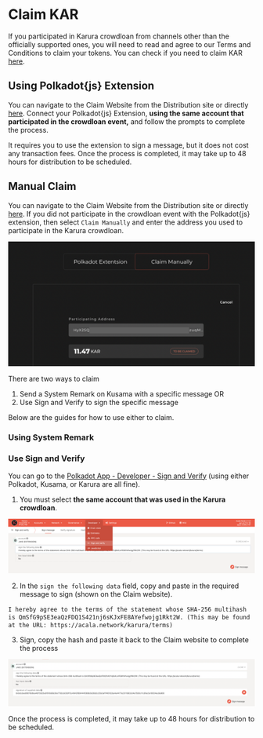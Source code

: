 # Claim KAR

If you participated in Karura crowdloan from channels other than the officially supported ones, you will need to read and agree to our Terms and Conditions to claim your tokens. You can check if you need to claim KAR [here](https://distribution.acala.network/).

## Using Polkadot{js} Extension

You can navigate to the Claim Website from the Distribution site or directly [here](https://distribution.acala.network/claim). Connect your Polkadot{js} Extension, **using the same account that participated in the crowdloan event,** and follow the prompts to complete the process. 

It requires you to use the extension to sign a message, but it does not cost any transaction fees. Once the process is completed, it may take up to 48 hours for distribution to be scheduled. 

## Manual Claim

You can navigate to the Claim Website from the Distribution site or directly [here](https://distribution.acala.network/claim). If you did not participate in the crowdloan event with the Polkadot{js} extension, then select `Claim Manually` and enter the address you used to participate in the Karura crowdloan.

![](../../.gitbook/assets/screen-shot-2021-07-12-at-11.24.39-am.png)

There are two ways to claim

1. Send a System Remark on Kusama with a specific message OR
2. Use Sign and Verify to sign the specific message

Below are the guides for how to use either to claim.

### Using System Remark

### Use Sign and Verify

You can go to the [Polkadot App - Developer - Sign and Verify](https://polkadot.js.org/apps/#/signing) \(using either Polkadot, Kusama, or Karura are all fine\).

1. You must select **the same account that was used in the Karura crowdloan**.

![](../../.gitbook/assets/screen-shot-2021-07-12-at-11.33.10-am.png)

2. In the `sign the following data` field, copy and paste in the required message to sign \(shown on the Claim website\).

```text
I hereby agree to the terms of the statement whose SHA-256 multihash is QmSfG9pSE3eaQzFDQ1S421nj6sKJxFE8AYefwojg1Rkt2W. (This may be found at the URL: https://acala.network/karura/terms)
```

3. Sign, copy the hash and paste it back to the Claim website to complete the process

![](../../.gitbook/assets/screen-shot-2021-07-12-at-11.37.17-am.png)

Once the process is completed, it may take up to 48 hours for distribution to be scheduled. 






